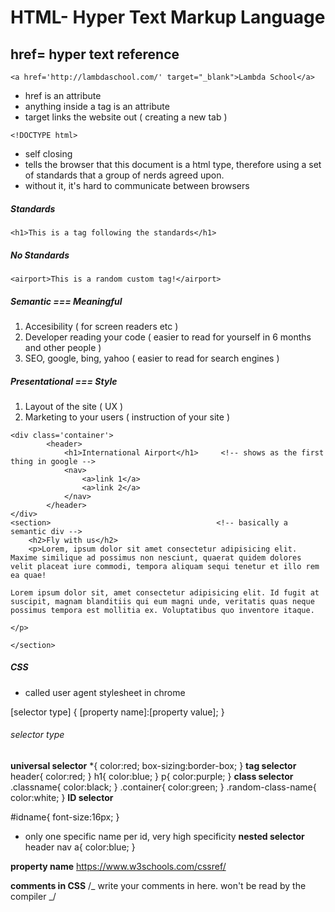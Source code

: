 # HTML- Hyper Text Markup Language

## href= hyper text reference

```
<a href='http://lambdaschool.com/' target="_blank">Lambda School</a>
```

- href is an attribute
- anything inside a tag is an attribute
- target links the website out ( creating a new tab )

```
<!DOCTYPE html>
```

- self closing
- tells the browser that this document is a html type, therefore using a set of standards that a group of nerds agreed upon.
- without it, it's hard to communicate between browsers

##### Standards

```
<h1>This is a tag following the standards</h1>
```

##### No Standards

```
<airport>This is a random custom tag!</airport>
```

##### Semantic === Meaningful

1. Accesibility ( for screen readers etc )
2. Developer reading your code ( easier to read for yourself in 6 months and other people )
3. SEO, google, bing, yahoo ( easier to read for search engines )

##### Presentational === Style

1. Layout of the site ( UX )
2. Marketing to your users ( instruction of your site )

```
<div class='container'>
        <header>
            <h1>International Airport</h1>     <!-- shows as the first thing in google -->
            <nav>
                <a>link 1</a>
                <a>link 2</a>
            </nav>
        </header>
</div>
<section>                                     <!-- basically a semantic div -->
    <h2>Fly with us</h2>
    <p>Lorem, ipsum dolor sit amet consectetur adipisicing elit. Maxime similique ad possimus non nesciunt, quaerat quidem dolores velit placeat iure commodi, tempora aliquam sequi tenetur et illo rem ea quae!

Lorem ipsum dolor sit, amet consectetur adipisicing elit. Id fugit at suscipit, magnam blanditiis qui eum magni unde, veritatis quas neque possimus tempora est mollitia ex. Voluptatibus quo inventore itaque.

</p>

</section>
```

##### CSS

- called user agent stylesheet in chrome

[selector type] {
[property name]:[property value];
}

###### selector type

**universal selector**
\*{
color:red;
box-sizing:border-box;
}
**tag selector**
header{
color:red;
}
h1{
color:blue;
}
p{
color:purple;
}
**class selector**
.classname{
color:black;
}
.container{
color:green;
}
.random-class-name{
color:white;
}
**ID selector**

#idname{
font-size:16px;
}

- only one specific name per id, very high specificity
  **nested selector**
  header nav a{
  color:blue;
  }
  <!-- selects the specific a tag that's inside a nav tag that's inside a header tag, more specific -->

**property name**
https://www.w3schools.com/cssref/

**comments in CSS**
/_ write your comments in here. won't be read by the compiler _/
